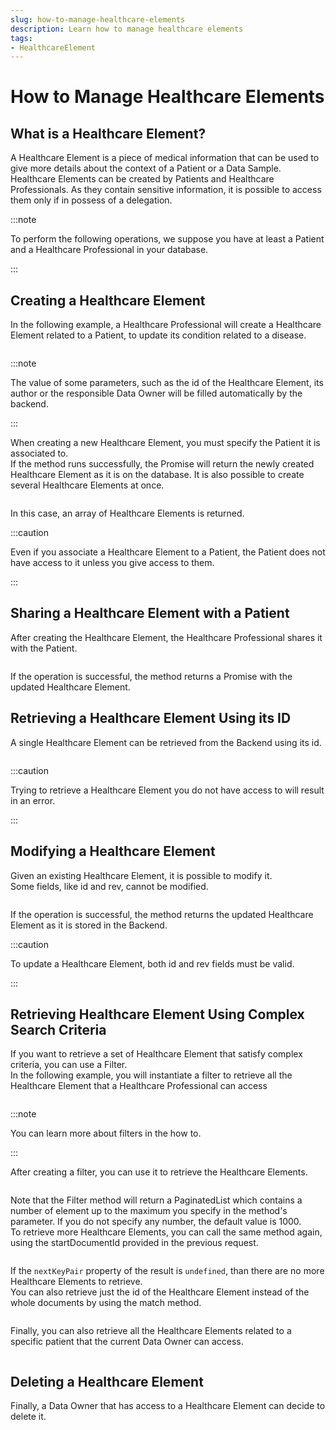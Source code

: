 ```yaml
---
slug: how-to-manage-healthcare-elements
description: Learn how to manage healthcare elements
tags:
- HealthcareElement
---
```

# How to Manage Healthcare Elements

## What is a Healthcare Element?

A Healthcare Element is a piece of medical information that can be used to give more details about the context of a 
Patient or a Data Sample.  
Healthcare Elements can be created by Patients and Healthcare Professionals. As they contain sensitive information, it is
possible to access them only if in possess of a delegation.

:::note

To perform the following operations, we suppose you have at least a Patient and a Healthcare Professional in your database.

:::

## Creating a Healthcare Element

In the following example, a Healthcare Professional will create a Healthcare Element related to a Patient, to update its
 condition related to a disease.

<!-- file://code-samples/how-to/manage-healthcare-elements/index.mts snippet:create a HE as data owner-->
```typescript
```

:::note

The value of some parameters, such as the id of the Healthcare Element, its author or the responsible Data Owner will be
filled automatically by the backend.

:::

When creating a new Healthcare Element, you must specify the Patient it is associated to.  
If the method runs successfully, the Promise will return the newly created Healthcare Element as it is on the database.
It is also possible to create several Healthcare Elements at once.

<!-- file://code-samples/how-to/manage-healthcare-elements/index.mts snippet:create multiple HEs as data owner-->
```typescript
```

In this case, an array of Healthcare Elements is returned.

:::caution

Even if you associate a Healthcare Element to a Patient, the Patient does not have access to it unless you give access 
to them.

:::

## Sharing a Healthcare Element with a Patient

After creating the Healthcare Element, the Healthcare Professional shares it with the Patient.

<!-- file://code-samples/how-to/manage-healthcare-elements/index.mts snippet:HE sharing with data owner-->
```typescript
```

If the operation is successful, the method returns a Promise with the updated Healthcare Element.

## Retrieving a Healthcare Element Using its ID

A single Healthcare Element can be retrieved from the Backend using its id.

<!-- file://code-samples/how-to/manage-healthcare-elements/index.mts snippet:retrieve a HE as data owner-->
```typescript
```

:::caution

Trying to retrieve a Healthcare Element you do not have access to will result in an error.

:::

## Modifying a Healthcare Element

Given an existing Healthcare Element, it is possible to modify it.  
Some fields, like id and rev, cannot be modified.

<!-- file://code-samples/how-to/manage-healthcare-elements/index.mts snippet:modify a HE as data owner-->
```typescript
```

If the operation is successful, the method returns the updated Healthcare Element as it is stored in the Backend.

:::caution

To update a Healthcare Element, both id and rev fields must be valid.

:::

## Retrieving Healthcare Element Using Complex Search Criteria

If you want to retrieve a set of Healthcare Element that satisfy complex criteria, you can use a Filter.  
In the following example, you will instantiate a filter to retrieve all the Healthcare Element that a Healthcare Professional
 can access

<!-- file://code-samples/how-to/manage-healthcare-elements/index.mts snippet:create HE filter-->
```typescript
```

:::note

You can learn more about filters in the how to.

:::

After creating a filter, you can use it to retrieve the Healthcare Elements.

<!-- file://code-samples/how-to/manage-healthcare-elements/index.mts snippet:use HE filter method-->
```typescript
```

Note that the Filter method will return a PaginatedList which contains a number of element up to the maximum you specify
 in the method's parameter. If you do not specify any number, the default value is 1000.  
To retrieve more Healthcare Elements, you can call the same method again, using the startDocumentId provided in the previous
 request.

<!-- file://code-samples/how-to/manage-healthcare-elements/index.mts snippet:use HE filter method second page-->
```typescript
```

If the `nextKeyPair` property of the result is `undefined`, than there are no more Healthcare Elements to retrieve.  
You can also retrieve just the id of the Healthcare Element instead of the whole documents by using the match method.

<!-- file://code-samples/how-to/manage-healthcare-elements/index.mts snippet:use HE match method-->
```typescript
```

Finally, you can also retrieve all the Healthcare Elements related to a specific patient that the current Data Owner 
can access.

<!-- file://code-samples/how-to/manage-healthcare-elements/index.mts snippet:use by patient method-->
```typescript
```


## Deleting a Healthcare Element

Finally, a Data Owner that has access to a Healthcare Element can decide to delete it.

<!-- file://code-samples/how-to/manage-healthcare-elements/index.mts snippet:delete a HE as data owner-->
```typescript
```

